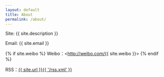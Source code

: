 ```yaml
---
layout: default
title: About
permalink: /about/
---
```


Site:   {{ site.description }}

Email:  {{ site.email }}

{% if site.weibo %}
Weibo：<http://weibo.com/{{ site.weibo }}>
{% endif %}

RSS：[{{ site.url }}{{ '/rss.xml' }}](/rss.xml)



